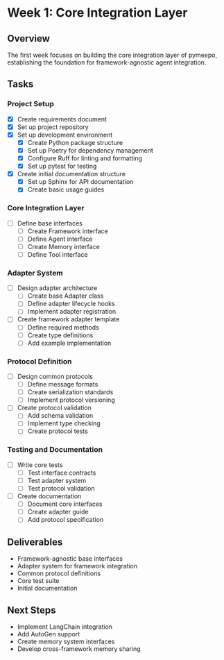 # Week 1: Core Integration Layer

## Overview
The first week focuses on building the core integration layer of pymeepo, establishing the foundation for framework-agnostic agent integration.

## Tasks

### Project Setup
- [x] Create requirements document
- [x] Set up project repository
- [x] Set up development environment
  - [x] Create Python package structure
  - [x] Set up Poetry for dependency management
  - [x] Configure Ruff for linting and formatting
  - [x] Set up pytest for testing
- [x] Create initial documentation structure
  - [x] Set up Sphinx for API documentation
  - [x] Create basic usage guides

### Core Integration Layer
- [ ] Define base interfaces
  - [ ] Create Framework interface
  - [ ] Define Agent interface
  - [ ] Create Memory interface
  - [ ] Define Tool interface

### Adapter System
- [ ] Design adapter architecture
  - [ ] Create base Adapter class
  - [ ] Define adapter lifecycle hooks
  - [ ] Implement adapter registration
- [ ] Create framework adapter template
  - [ ] Define required methods
  - [ ] Create type definitions
  - [ ] Add example implementation

### Protocol Definition
- [ ] Design common protocols
  - [ ] Define message formats
  - [ ] Create serialization standards
  - [ ] Implement protocol versioning
- [ ] Create protocol validation
  - [ ] Add schema validation
  - [ ] Implement type checking
  - [ ] Create protocol tests

### Testing and Documentation
- [ ] Write core tests
  - [ ] Test interface contracts
  - [ ] Test adapter system
  - [ ] Test protocol validation
- [ ] Create documentation
  - [ ] Document core interfaces
  - [ ] Create adapter guide
  - [ ] Add protocol specification

## Deliverables
- Framework-agnostic base interfaces
- Adapter system for framework integration
- Common protocol definitions
- Core test suite
- Initial documentation

## Next Steps
- Implement LangChain integration
- Add AutoGen support
- Create memory system interfaces
- Develop cross-framework memory sharing
